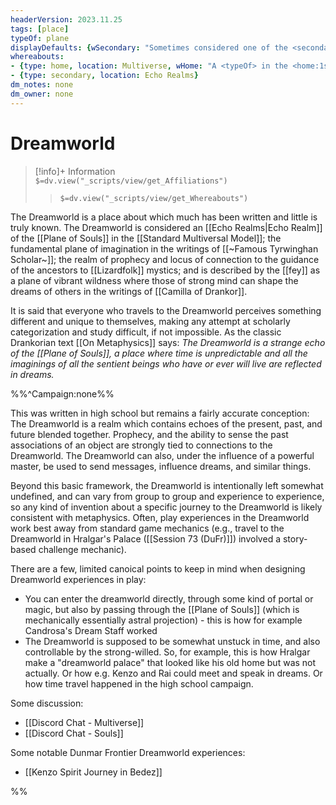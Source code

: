 ```yaml
---
headerVersion: 2023.11.25
tags: [place]
typeOf: plane
displayDefaults: {wSecondary: "Sometimes considered one of the <secondary:1>"}
whereabouts: 
- {type: home, location: Multiverse, wHome: "A <typeOf> in the <home:1s>"}
- {type: secondary, location: Echo Realms}
dm_notes: none
dm_owner: none
---
```

# Dreamworld
>[!info]+ Information  
> `$=dv.view("_scripts/view/get_Affiliations")`  
>> `$=dv.view("_scripts/view/get_Whereabouts")`

The Dreamworld is a place about which much has been written and little is truly known. The Dreamworld is considered an [[Echo Realms|Echo Realm]] of the [[Plane of Souls]] in the [[Standard Multiversal Model]]; the fundamental plane of imagination in the writings of [[~Famous Tyrwinghan Scholar~]]; the realm of prophecy and locus of connection to the guidance of the ancestors to [[Lizardfolk]] mystics; and is described by the [[fey]] as a plane of vibrant wildness where those of strong mind can shape the dreams of others in the writings of [[Camilla of Drankor]]. 

It is said that everyone who travels to the Dreamworld perceives something different and unique to themselves, making any attempt at scholarly categorization and study difficult, if not impossible. As the classic Drankorian text [[On Metaphysics]] says: *The Dreamworld is a strange echo of the [[Plane of Souls]], a place where time is unpredictable and all the imaginings of all the sentient beings who have or ever will live are reflected in dreams.*

%%^Campaign:none%%

This was written in high school but remains a fairly accurate conception: The Dreamworld is a realm which contains echoes of the present, past, and future blended together. Prophecy, and the ability to sense the past associations of an object are strongly tied to connections to the Dreamworld. The Dreamworld can also, under the influence of a powerful master, be used to send messages, influence dreams, and similar things.   

Beyond this basic framework, the Dreamworld is intentionally left somewhat undefined, and can vary from group to group and experience to experience, so any kind of invention about a specific journey to the Dreamworld is likely consistent with metaphysics. Often, play experiences in the Dreamworld work best away from standard game mechanics (e.g., travel to the Dreamworld in Hralgar's Palace ([[Session 73 (DuFr)]]) involved a story-based challenge mechanic).

There are a few, limited canoical points to keep in mind when designing Dreamworld experiences in play:
- You can enter the dreamworld directly, through some kind of portal or magic, but also by passing through the [[Plane of Souls]] (which is mechanically essentially astral projection) - this is how for example Candrosa's Dream Staff worked
- The Dreamworld is supposed to be somewhat unstuck in time, and also controllable by the strong-willed. So, for example, this is how Hralgar make a "dreamworld palace" that looked like his old home but was not actually. Or how e.g. Kenzo and Rai could meet and speak in dreams. Or how time travel happened in the high school campaign. 

Some discussion:
- [[Discord Chat - Multiverse]]
- [[Discord Chat - Souls]]

Some notable Dunmar Frontier Dreamworld experiences:
- [[Kenzo Spirit Journey in Bedez]]

%%
